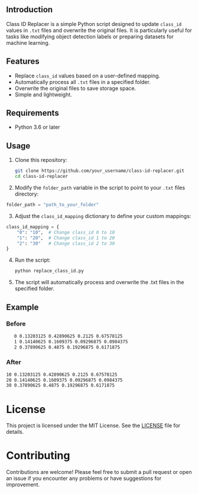 ## Introduction
Class ID Replacer is a simple Python script designed to update `class_id` values in `.txt` files and overwrite the original files. It is particularly useful for tasks like modifying object detection labels or preparing datasets for machine learning.

## Features
- Replace `class_id` values based on a user-defined mapping.
- Automatically process all `.txt` files in a specified folder.
- Overwrite the original files to save storage space.
- Simple and lightweight.

## Requirements
- Python 3.6 or later

## Usage
1. Clone this repository:
   ```bash
   git clone https://github.com/your_username/class-id-replacer.git
   cd class-id-replacer
   ```
2. Modify the `folder_path` variable in the script to point to your `.txt` files directory:
  ```python
  folder_path = "path_to_your_folder"
  ```
3. Adjust the `class_id_mapping` dictionary to define your custom mappings:
  ```python
  class_id_mapping = {
      "0": "10",  # Change class_id 0 to 10
      "1": "20",  # Change class_id 1 to 20
      "2": "30"   # Change class_id 2 to 30
  }
  ```
4. Run the script:
   ```bash
   python replace_class_id.py
   ```
5. The script will automatically process and overwrite the .txt files in the specified folder.

## Example
### Before
   ```txt
      0 0.13203125 0.42890625 0.2125 0.67578125
      1 0.14140625 0.1609375 0.09296875 0.0984375
      2 0.37890625 0.4875 0.19296875 0.6171875
   ```
### After
   ```txt
   10 0.13203125 0.42890625 0.2125 0.67578125
   20 0.14140625 0.1609375 0.09296875 0.0984375
   30 0.37890625 0.4875 0.19296875 0.6171875
   ```
# License
This project is licensed under the MIT License. See the [LICENSE](LICENSE) file for details.

# Contributing
Contributions are welcome! Please feel free to submit a pull request or open an issue if you encounter any problems or have suggestions for improvement.
